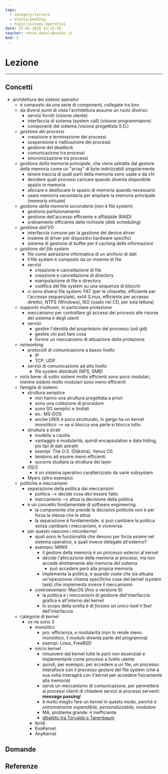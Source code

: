 ```yaml
---
tags:
  - category/lecture
  - status/pending
  - topic/sistemi-operativi
date: 27-02-2025 15:15:50
teacher: renzo.davoli@unibo.it
mod: 2
---
```

# Lezione
---
## Concetti
- architettura dei sistemi operativi
	- è composto da una serie di componenti, collegate tra loro
	- da diversi punti di vista l'architettura assume un ruolo diverso:
		- servizi forniti (visione utente)
		- interfaccia di sistema (system call) (visione programmatore)
		- componenti del sistema (visione progettista S.O.)
	- _gestione dei processi_
		- creazione e terminazione dei processi
		- sospensione e riattivazione dei processi
		- gestione del deadlock
		- comunicazione tra processi
		- sincronizzazione tra processi
	- _gestione della memoria principale_, che viene astratta dal gestore della memoria come un "array" di byte indirizzabili singolarmente
		- tenere traccia di quali parti della memoria sono usate e da chi
		- decidere quali processi caricare quando diventa disponibile spazio in memoria
		- allocare e deallocare lo spazio di memoria quando necessario
		- usare memoria secondaria per ampliare la memoria principale (memoria virtuale)
	- _gestione della memoria secondaria_ (non è file system)
		- gestione partizionamento
		- gestione dell'accesso efficiente e affidabile (RAID)
		- ordinamento efficiente delle richieste (disk scheduling)
	- _gestione dell'I/O_
		- interfaccia comune per la gestione dei device driver
		- insieme di driver per dispositivi hardware specifici
		- sistema di gestione di buffer per il caching delle informazioni
	- _gestione del file system_
		- file come astrazione informatica di un archivio di dati
		- il file system è composto da un insieme di file
		- servizi
			- creazione e cancellazione di file
			- creazione e cancellazione di directory
			- manipolazione di file e directory
			- codifica del file system su una sequenza di blocchi
		- ci sono diversi file system: FAT (per le chiavette, efficiente per l'accesso sequenziale), ext4 (Linux, efficiente per accesso diretto), NTFS (Windows), ISO (usato nei CD, per sola lettura)
	- _supporto multiuser_, in particolare protezione
		- meccanismo per controllare gli accessi dei processi alle risorse del sistema e degli utenti
		- servizi
			- gestire l'identità del proprietario del processo (uid gid)
			- gestire chi può fare cosa
			- fornire un meccanismo di attuazione della protezione
	- _networking_
		- protocolli di comunicazione a basso livello
			- IP
			- TCP, UDP
		- servizi di comunicazione ad alto livello
			- file system distribuiti (NFS, SMB)
	- nota bene: di solito sistemi molto efficienti sono poco modulari, mentre sistemi molto modulari sono meno efficienti
	- famiglie di sistemi:
		- struttura semplice
			- non hanno una struttura progettata a priori
			- sono una collezione di procedure
			- sono SO semplici e limitati
			- es.: MS-DOS
			- anche UNIX è poco strutturato, in gergo ha un kernel monolitico --> se si blocca una parte si blocca tutto
		- struttura a strati
			- modello a cipolla
			- vantaggio è modularità, quindi encapsulation e data hiding, più tipi di dati astratti
			- esempi: The O.S. (Dijkstra), Venus OS
			- tendono ad essere meno efficienti
			- occorre studiare la struttura dei layer
		- OS/2
			- è un sistema operativo caratterizzato da varie subsystem
		- Myers (altro esempio)
	- politiche e meccanismi
		- separazione della politica dai meccanismi
			- politica --> decide cosa dev'essere fatto
			- meccanismo --> attua la decisione della politica
		- è un concetto fondamentale di software engineering
			- la componente che prende le decisioni politiche non è per forza la stessa che le attua
			- la separazione è fondamentale: si può cambiare la politica senza cambiare i meccanismi, e viceversa
		- per questo nascono i _microkernel_
			- quali sono le funzionalità che devono per forza essere nel sistema operativo, e quali invece delegate all'esterno?
			- esempio: MINIX
				- il gestore della memoria è un processo esterno al kernel
				- decide l'allocazione della memoria ai processi, ma non accede direttamente alla memoria del sistema
					- può accedere però alla propria memoria
				- implementa la politica, e quando vuole che sia attuata un'operazione chiama specifiche cose del kernel (system task) che implementa invece il meccanismo
			- controesempio: MacOS (fino a versione 9)
				- la politica e i meccanismi di gestione dell'interfaccia grafica è all'interno del kernel
				- lo scopo della scelta è di _forzare un unico look'n'feel_ dell'interfaccia
	- categorie di kernel
		- ce ne sono 3
			- monolitici
				- pro: efficienza, e modularità (non lo rende meno monolitico, il modulo diventa parte del programma)
				- esempi: Linux, FreeBSD
			- micro kernel
				- rimuovere dal kernel tutte le parti non essenziali e implementarle come processi a livello utente
				- quindi, per esempio, per accedere a un file, un processo interafisce con il processo gestore del file system (che a sua volta interagirà con il kernel per accedere fisicamente alla memoria)
				- serve un meccanismo di comunicazione, per permettere ai processi clienti di chiedere servizi ai processi serventi: **message passing**!
				- è molto meglio fare un kernel in questo modo, perché _è estremamente espandibile, personalizzabile, modulare_
				- MA, problema grande: è inefficiente
				- [dibattito tra Torvalds e Tanenbaum](https://en.wikipedia.org/wiki/Tanenbaum%E2%80%93Torvalds_debate)
			- ibridi
			- ExoKernel
			- AnyKernel

## Domande

## Referenze
